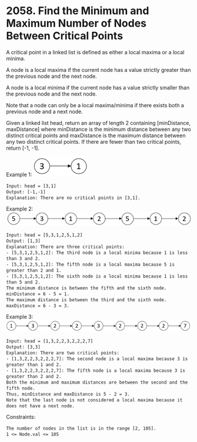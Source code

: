 # 2058. Find the Minimum and Maximum Number of Nodes Between Critical Points

A critical point in a linked list is defined as either a local maxima or a local minima.

A node is a local maxima if the current node has a value strictly greater than the previous node and the next node.

A node is a local minima if the current node has a value strictly smaller than the previous node and the next node.

Note that a node can only be a local maxima/minima if there exists both a previous node and a next node.

Given a linked list head, return an array of length 2 containing [minDistance, maxDistance] where minDistance is the minimum distance between any two distinct critical points and maxDistance is the maximum distance between any two distinct critical points. If there are fewer than two critical points, return [-1, -1].

 

Example 1:
<img src="./a1.png">

    Input: head = [3,1]
    Output: [-1,-1]
    Explanation: There are no critical points in [3,1].

Example 2:
<img src="./a2.png">

    Input: head = [5,3,1,2,5,1,2]
    Output: [1,3]
    Explanation: There are three critical points:
    - [5,3,1,2,5,1,2]: The third node is a local minima because 1 is less than 3 and 2.
    - [5,3,1,2,5,1,2]: The fifth node is a local maxima because 5 is greater than 2 and 1.
    - [5,3,1,2,5,1,2]: The sixth node is a local minima because 1 is less than 5 and 2.
    The minimum distance is between the fifth and the sixth node. minDistance = 6 - 5 = 1.
    The maximum distance is between the third and the sixth node. maxDistance = 6 - 3 = 3.

Example 3:
<img src="./a5.png">

    Input: head = [1,3,2,2,3,2,2,2,7]
    Output: [3,3]
    Explanation: There are two critical points:
    - [1,3,2,2,3,2,2,2,7]: The second node is a local maxima because 3 is greater than 1 and 2.
    - [1,3,2,2,3,2,2,2,7]: The fifth node is a local maxima because 3 is greater than 2 and 2.
    Both the minimum and maximum distances are between the second and the fifth node.
    Thus, minDistance and maxDistance is 5 - 2 = 3.
    Note that the last node is not considered a local maxima because it does not have a next node.

 

Constraints:

    The number of nodes in the list is in the range [2, 105].
    1 <= Node.val <= 105